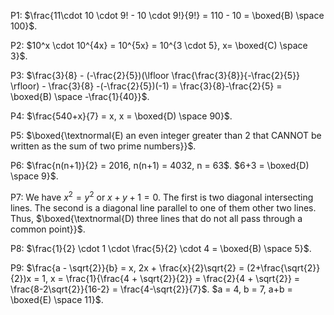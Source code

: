 
P1: $\frac{11\cdot 10 \cdot 9! - 10 \cdot 9!}{9!} = 110 - 10 = \boxed{B) \space 100}$.

P2: $10^x \cdot 10^{4x} = 10^{5x} = 10^{3 \cdot 5}, x= \boxed{C) \space 3}$.

P3: $\frac{3}{8} - (-\frac{2}{5})(\lfloor \frac{\frac{3}{8}}{-\frac{2}{5}} \rfloor) - \frac{3}{8} -(-\frac{2}{5})(-1) = \frac{3}{8}-\frac{2}{5} = \boxed{B) \space -\frac{1}{40}}$.

P4: $\frac{540+x}{7} = x, x = \boxed{D) \space 90}$.

P5: $\boxed{\textnormal{E) an even integer greater than 2 that CANNOT be written as the sum of two prime numbers}}$.

P6: $\frac{n(n+1)}{2} = 2016, n(n+1) = 4032, n = 63$. $6+3 = \boxed{D) \space 9}$.

P7: We have $x^2 = y^2$ or $x+y+1 = 0$. The first is two diagonal intersecting lines. The second is a diagonal line parallel to one of them other two lines. Thus, $\boxed{\textnormal{D) three lines that do not all pass through a common point}}$.

P8: $\frac{1}{2} \cdot 1 \cdot \frac{5}{2} \cdot 4 = \boxed{B) \space 5}$.

P9: $\frac{a - \sqrt{2}}{b} = x, 2x + \frac{x}{2}\sqrt{2} = (2+\frac{\sqrt{2}}{2})x = 1, x = \frac{1}{\frac{4 + \sqrt{2}}{2}} = \frac{2}{4 + \sqrt{2}} = \frac{8-2\sqrt{2}}{16-2} = \frac{4-\sqrt{2}}{7}$. $a = 4, b = 7, a+b = \boxed{E) \space 11}$.

